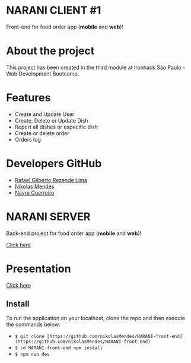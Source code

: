 # NARANI CLIENT #1

Front-end for food order app (**mobile** and **web**)!

# About the project

This project has been created in the third module at Ironhack São Paulo - Web Development Bootcamp.

# Features

- Create and Update User
- Create, Delete or Update Dish
- Report all dishes or especific dish
- Create or delete order
- Orders log

# Developers GitHub

- [Rafael Gilberto Rezende Lima](https://github.com/RafaelGilberto)
- [Nikolas Mendes](https://github.com/nikolasMendes)
- [Nayra Guerreiro](https://github.com/NayraGuerreiro)

# NARANI SERVER

Back-end project for food order app (**mobile** and **web**)!

[Click here](https://github.com/nikolasMendes/NARANI-back-end)

# Presentation

[Click here](https://docs.google.com/presentation/d/12nhHl7UuvXNVyDBMxq3J0tSbnH9HG8l8eL3Gm0vG79o/edit?usp=sharing)

## Install

To run the application on your localhost, clone the repo and then execute the commands below:

- `$ git clone [https://github.com/nikolasMendes/NARANI-front-end](https://github.com/nikolasMendes/NARANI-front-end)`
- `$ cd NARANI-front-end npm install`
- `$ npm run dev`
